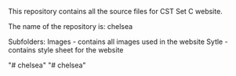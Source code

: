 
This repository contains all the source files for 
CST Set C website.

The name of the repository is:
chelsea

Subfolders:
Images - contains all images used in the website
Sytle - contains style sheet for the website

"# chelsea" 
"# chelsea" 
